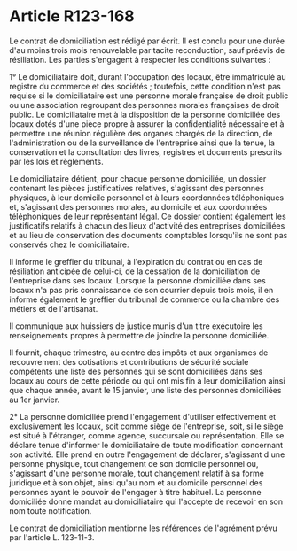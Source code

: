 # Article R123-168

Le contrat de domiciliation est rédigé par écrit. Il est conclu pour une durée d'au moins trois mois renouvelable par tacite reconduction, sauf préavis de résiliation. Les parties s'engagent à respecter les conditions suivantes :

1° Le domiciliataire doit, durant l'occupation des locaux, être immatriculé au registre du commerce et des sociétés ; toutefois, cette condition n'est pas requise si le domiciliataire est une personne morale française de droit public ou une association regroupant des personnes morales françaises de droit public. Le domiciliataire met à la disposition de la personne domiciliée des locaux dotés d'une pièce propre à assurer la confidentialité nécessaire et à permettre une réunion régulière des organes chargés de la direction, de l'administration ou de la surveillance de l'entreprise ainsi que la tenue, la conservation et la consultation des livres, registres et documents prescrits par les lois et règlements.

Le domiciliataire détient, pour chaque personne domiciliée, un dossier contenant les pièces justificatives relatives, s'agissant des personnes physiques, à leur domicile personnel et à leurs coordonnées téléphoniques et, s'agissant des personnes morales, au domicile et aux coordonnées téléphoniques de leur représentant légal. Ce dossier contient également les justificatifs relatifs à chacun des lieux d'activité des entreprises domiciliées et au lieu de conservation des documents comptables lorsqu'ils ne sont pas conservés chez le domiciliataire.

Il informe le greffier du tribunal, à l'expiration du contrat ou en cas de résiliation anticipée de celui-ci, de la cessation de la domiciliation de l'entreprise dans ses locaux. Lorsque la personne domiciliée dans ses locaux n'a pas pris connaissance de son courrier depuis trois mois, il en informe également le greffier du tribunal de commerce ou la chambre des métiers et de l'artisanat.

Il communique aux huissiers de justice munis d'un titre exécutoire les renseignements propres à permettre de joindre la personne domiciliée.

Il fournit, chaque trimestre, au centre des impôts et aux organismes de recouvrement des cotisations et contributions de sécurité sociale compétents une liste des personnes qui se sont domiciliées dans ses locaux au cours de cette période ou qui ont mis fin à leur domiciliation ainsi que chaque année, avant le 15 janvier, une liste des personnes domiciliées au 1er janvier.

2° La personne domiciliée prend l'engagement d'utiliser effectivement et exclusivement les locaux, soit comme siège de l'entreprise, soit, si le siège est situé à l'étranger, comme agence, succursale ou représentation. Elle se déclare tenue d'informer le domiciliataire de toute modification concernant son activité. Elle prend en outre l'engagement de déclarer, s'agissant d'une personne physique, tout changement de son domicile personnel ou, s'agissant d'une personne morale, tout changement relatif à sa forme juridique et à son objet, ainsi qu'au nom et au domicile personnel des personnes ayant le pouvoir de l'engager à titre habituel. La personne domiciliée donne mandat au domiciliataire qui l'accepte de recevoir en son nom toute notification.

Le contrat de domiciliation mentionne les références de l'agrément prévu par l'article L. 123-11-3.
